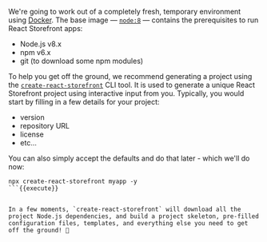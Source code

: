 We're going to work out of a completely fresh, temporary environment using [Docker](https://www.docker.com/products/docker-desktop). The base image — [`node:8`](https://hub.docker.com/_/node#nodeversion) — contains the prerequisites to run React Storefront apps:

* Node.js v8.x
* npm v6.x
* git (to download some npm modules)

To help you get off the ground, we recommend generating a project using the [`create-react-storefront`](https://www.npmjs.com/package/create-react-storefront) CLI tool. It is used to generate a unique React Storefront project using interactive input from you. Typically, you would start by filling in a few details for your project: 

* version
* repository URL
* license
* etc...

You can also simply accept the defaults and do that later - which we'll do now:

```
npx create-react-storefront myapp -y
```{{execute}}


In a few moments, `create-react-storefront` will download all the project Node.js dependencies, and build a project skeleton, pre-filled configuration files, templates, and everything else you need to get off the ground! 🚀